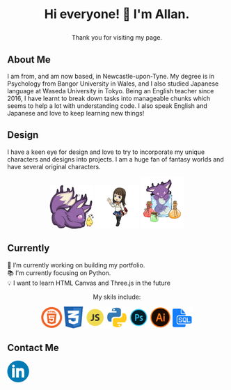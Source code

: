 # <p align="center">Hi everyone! 👋 I'm Allan.</p>
<p align="center">Thank you for visiting my page.</p>

## About Me
I am from, and am now based, in Newcastle-upon-Tyne.
My degree is in Psychology from Bangor University in Wales, and I also studied Japanese language at Waseda University in Tokyo.
Being an English teacher since 2016, I have learnt to break down tasks into manageable chunks which seems to help a lot with understanding code.
I also speak English and Japanese and love to keep learning new things!

## Design
I have a keen eye for design and love to try to incorporate my unique characters and designs into projects.
I am a huge fan of fantasy worlds and have several original characters.

<p align="center"><img src="https://raw.githubusercontent.com/Thelonelyship/Portfolio-Project/refs/heads/main/images/stare.png" width="100" height="100"> <img src="https://raw.githubusercontent.com/Thelonelyship/Portfolio-Project/refs/heads/main/images/Mayuki.png" width="100" height="100"> <img src="https://raw.githubusercontent.com/Thelonelyship/Portfolio-Project/refs/heads/main/images/potions.png" width="100" height="120"></p>

## Currently
🔭 I’m currently working on building my portfolio. <br>
📚 I'm currently focusing on Python. <br>
:bulb: I want to learn HTML Canvas and Three.js in the future

<p align="center">My skils include:</p>

<p align="center"><img src="https://raw.githubusercontent.com/Thelonelyship/Portfolio-Project/ab352a99e6336e827941be52d2585bbc25a6447c/images/html.svg" width="50" height="50"><img src="https://raw.githubusercontent.com/Thelonelyship/Portfolio-Project/ab352a99e6336e827941be52d2585bbc25a6447c/images/css.svg" width="50" height="50"><img src="https://raw.githubusercontent.com/Thelonelyship/Portfolio-Project/ab352a99e6336e827941be52d2585bbc25a6447c/images/javascript.svg" width="50" height="50"><img src="https://raw.githubusercontent.com/Thelonelyship/Portfolio-Project/ab352a99e6336e827941be52d2585bbc25a6447c/images/python.svg" width="50" height="50"><img src="https://raw.githubusercontent.com/Thelonelyship/Portfolio-Project/refs/heads/main/images/photoshop.png" width="50" height="50"><img src="https://raw.githubusercontent.com/Thelonelyship/Portfolio-Project/refs/heads/main/images/illustrator.png" width="50" height="50"><img src="https://raw.githubusercontent.com/Thelonelyship/Portfolio-Project/ab352a99e6336e827941be52d2585bbc25a6447c/images/sql.svg" width="50" height="50"></p>

## Contact Me
[linkedin]: https://www.linkedin.com/in/allan-bramwell/
[<img alt="linkedin" width="50" src="https://raw.githubusercontent.com/Thelonelyship/Portfolio-Project/ab352a99e6336e827941be52d2585bbc25a6447c/images/317750_linkedin_icon.svg" />][linkedin]
